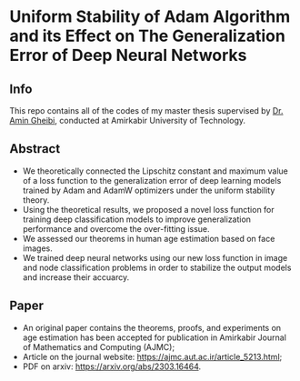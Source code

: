 # Uniform Stability of Adam Algorithm and its Effect on The Generalization Error of Deep Neural Networks
## Info
This repo contains all of the codes of my master thesis supervised by [Dr. Amin Gheibi](https://scholar.google.ca/citations?user=7Eng5oAAAAAJ&hl=en), conducted at Amirkabir University of Technology.  
## Abstract
* We theoretically connected the Lipschitz constant and maximum value of a loss function to the generalization error of deep learning models trained by Adam and AdamW optimizers under the uniform stability theory.
* Using the theoretical results, we proposed a novel loss function for training deep classification models to improve generalization performance and overcome the over-fitting issue.
* We assessed our theorems in human age estimation based on face images.
* We trained deep neural networks using our new loss function in image and node classification problems in order to stabilize the output models and increase their accuarcy.
## Paper
* An original paper contains the theorems, proofs, and experiments on age estimation has been accepted for publication in Amirkabir Journal of Mathematics and Computing (AJMC);
* Article on the journal website: https://ajmc.aut.ac.ir/article_5213.html;
* PDF on arxiv: https://arxiv.org/abs/2303.16464.
